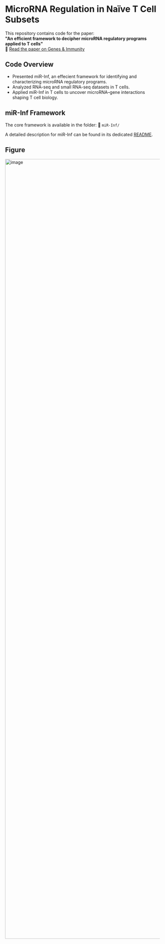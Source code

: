 # MicroRNA Regulation in Naïve T Cell Subsets

This repository contains code for the paper:  
**"An efficient framework to decipher microRNA regulatory programs applied to T cells"**  
📄 [Read the paper on Genes & Immunity](https://www.nature.com/articles/s41435-025-00351-5)

## Code Overview
- Presented miR-Inf, an effecient framework for identifying and characterizing microRNA regulatory programs.
- Analyzed RNA-seq and small RNA-seq datasets in T cells.
- Applied miR-Inf in T cells to uncover microRNA–gene interactions shaping T cell biology.

## miR-Inf Framework
The core framework is available in the folder:  📂 `miR-Inf/`  

A detailed description for miR-Inf can be found in its dedicated [README](miR-Inf/README.md).

## Figure
<img width="2025" height="2527" alt="image" src="https://github.com/user-attachments/assets/c2f3bba9-319c-4437-9bb8-a682aa720db9" />

